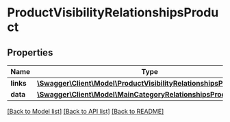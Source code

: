 # ProductVisibilityRelationshipsProduct

## Properties
Name | Type | Description | Notes
------------ | ------------- | ------------- | -------------
**links** | [**\Swagger\Client\Model\ProductVisibilityRelationshipsProductLinks**](ProductVisibilityRelationshipsProductLinks.md) |  | [optional] 
**data** | [**\Swagger\Client\Model\MainCategoryRelationshipsProductData**](MainCategoryRelationshipsProductData.md) |  | [optional] 

[[Back to Model list]](../../README.md#documentation-for-models) [[Back to API list]](../../README.md#documentation-for-api-endpoints) [[Back to README]](../../README.md)

